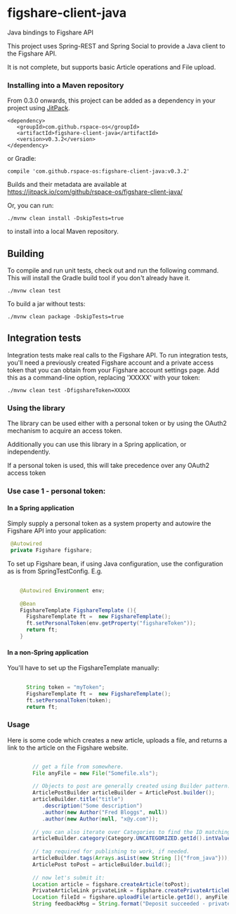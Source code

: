 # figshare-client-java
Java bindings to Figshare API

This project uses Spring-REST and Spring Social to provide a Java client to the Figshare API.

It is not complete, but supports basic Article operations and File upload.


### Installing into a Maven repository

From 0.3.0 onwards, this project can be added as a  dependency in your project using [JitPack](https://jitpack.io).

    <dependency>
       <groupId>com.github.rspace-os</groupId>
       <artifactId>figshare-client-java</artifactId>
       <version>v0.3.2</version>
    </dependency>

or Gradle:

    compile 'com.github.rspace-os:figshare-client-java:v0.3.2'
  

Builds and their metadata are available at https://jitpack.io/com/github/rspace-os/figshare-client-java/

Or, you can run:

    ./mvnw clean install -DskipTests=true

to install into a local Maven  repository.

## Building

To compile and run unit tests, check out and run  the following command. This will install the Gradle build tool if you don't already have it.

    ./mvnw clean test
    
To build a jar without  tests:

    ./mvnw clean package -DskipTests=true
    
## Integration tests

Integration tests make real calls to the Figshare API. To run integration tests, you'll need a previously created Figshare account and a private access token that you can obtain from your Figshare account settings page. Add this as a command-line option, replacing 'XXXXX' with your token:

    ./mvnw clean test -DfigshareToken=XXXXX
    
### Using the library

The library can be used either with a personal token or by using the OAuth2 mechanism to acquire an access token.

Additionally you can use this library in a Spring application, or independently. 

If a personal token is used, this will take precedence over any OAuth2 access token


### Use case 1 - personal token:

#### In a Spring application

Simply supply a personal token as a system property and autowire the Figshare API into your application:

```java
 @Autowired
 private Figshare figshare;
```

To set up Figshare bean, if using Java configuration, use the configuration as is from SpringTestConfig. E.g.

```java
    
    @Autowired Environment env;
	
	@Bean
	FigshareTemplate FigshareTemplate (){
	  FigshareTemplate ft =  new FigshareTemplate();
	  ft.setPersonalToken(env.getProperty("figshareToken"));
	  return ft;
	}
``` 

#### In a non-Spring application
    
You'll have to set up the FigshareTemplate manually:

```java 
	 
	  String token = "myToken";
	  FigshareTemplate ft =  new FigshareTemplate();
	  ft.setPersonalToken(token);
	  return ft;
``` 

### Usage

Here is some code which creates a new article, uploads a file, and returns a link to the article on the Figshare website.

```java

		// get a file from somewhere.
        File anyFile = new File("Somefile.xls");
        
        // Objects to post are generally created using Builder pattern:
        ArticlePostBuilder articleBuilder = ArticlePost.builder();
		articleBuilder.title("title")
		   .description("Some description")
		   .author(new Author("Fred Bloggs", null))
		   .author(new Author(null, "x@y.com"));
		   
		// you can also iterate over Categories to find the ID matching your category
		articleBuilder.category(Category.UNCATEGORIZED.getId().intValue());
		
		// tag required for publishing to work, if needed.
		articleBuilder.tags(Arrays.asList(new String []{"from_java"}));
		ArticlePost toPost = articleBuilder.build();
		
		// now let's submit it:
		Location article = figshare.createArticle(toPost);
	    PrivateArticleLink privateLink = figshare.createPrivateArticleLink(article.getId());
	    Location fileId = figshare.uploadFile(article.getId(), anyFile);
		String feedbackMsg = String.format("Deposit succeeded - private article link is %s.", privateLink.getWeblink());			
```
